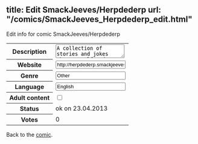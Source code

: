 title: Edit SmackJeeves/Herpdederp
url: "/comics/SmackJeeves_Herpdederp_edit.html"
---
Edit info for comic SmackJeeves/Herpdederp

<form name="comic" action="http://gaepostmail.appengine.com/comic" name="post">
<table class="comicinfo">
<tr>
<th>Description</th><td><textarea name="description">A collection of stories and jokes about myself and my boyfriend, an aggresive vegitarian, video-games and T.V. shows, and my life as an awkward klutz.</textarea></td>
</tr>
<tr>
<th>Website</th><td><input type="text" name="url" value="http://herpdederp.smackjeeves.com/comics/"/></td>
</tr>
<tr>
<th>Genre</th><td><input type="text" name="genre" value="Other"/></td>
</tr>
<tr>
<th>Language</th><td><input type="text" name="language" value="English"/></td>
</tr>
<tr>
<th>Adult content</th><td><input type="checkbox" name="adult" value="adult" /></td>
</tr>
<tr>
<th>Status</th><td>ok on 23.04.2013</td>
</tr>
<tr>
<th>Votes</th><td>0</div></td>
</tr>
</table>
</form>

Back to the [comic](/comics/SmackJeeves_Herpdederp.html).
